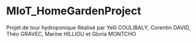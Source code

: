# MIoT_HomeGardenProject
Projet de tour hydroponique
Réalisé par Yelli COULIBALY, Corentin DAVID, Théo GRAVEC, Marine HILLIOU et Gloria MONTCHO
